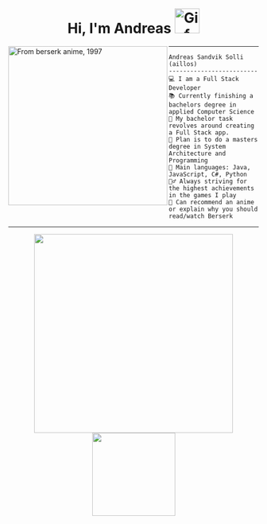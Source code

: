 <h1 align="center"> Hi, I'm Andreas <img src="https://media4.giphy.com/media/v1.Y2lkPTc5MGI3NjExcTZ3b3FheDQ5MXNnOG1rb2Q5Z3pnYThjY2Z1a2kzMXZtanhqdjI2YSZlcD12MV9pbnRlcm5hbF9naWZfYnlfaWQmY3Q9cw/8D3Gf3h56UaFa1Iwx2/giphy.gif" width="50" alt="Gif made by me, 2017" /> </h1>

<img align="left" src="https://i.imgur.com/JHeol73.png" alt="From berserk anime, 1997" width="320" />
<hr>

```
Andreas Sandvik Solli (aillos)
-------------------------
💻 I am a Full Stack Developer
📚 Currently finishing a bachelors degree in applied Computer Science
🔭 My bachelor task revolves around creating a Full Stack app.
📝 Plan is to do a masters degree in System Architecture and Programming
🌟 Main languages: Java, JavaScript, C#, Python
🧗‍♂️ Always striving for the highest achievements in the games I play
💬 Can recommend an anime or explain why you should read/watch Berserk
```
<hr>

<div align="center" >
  <picture>
    <source
      srcset="https://github-readme-stats-aillos-projects.vercel.app/api?username=aillos&show_icons=true&theme=github_dark"
      media="(prefers-color-scheme: dark)" width="400px"
    />
    <source
      srcset="https://github-readme-stats-aillos-projects.vercel.app/api?username=aillos&show_icons=true"
      media="(prefers-color-scheme: light), (prefers-color-scheme: no-preference)" width="400px"
    />
    <img src="https://github-readme-stats-aillos-projects.vercel.app/api?username=aillos&show_icons=true" width="400px" />
  </picture>
  
  <picture>
    <source
      srcset="https://github-readme-stats-git-dependabot-npman-374823-aillos-projects.vercel.app/api/top-langs/?username=aillos&layout=compact&theme=github_dark&langs_count=12&hide_progress=true&card_width=400"
      media="(prefers-color-scheme: dark)"  height="167px"
    />
    <source
      srcset="https://github-readme-stats-git-dependabot-npman-374823-aillos-projects.vercel.app/api/top-langs/?username=aillos&layout=compact&langs_count=12&hide_progress=true"
      media="(prefers-color-scheme: light), (prefers-color-scheme: no-preference)"  height="167px"
    />
    <img src="https://github-readme-stats-git-dependabot-npman-374823-aillos-projects.vercel.app/api/top-langs/?username=aillos&layout=compact&langs_count=12&hide_progress=true"  height="167px" />
  </picture>
</div>

